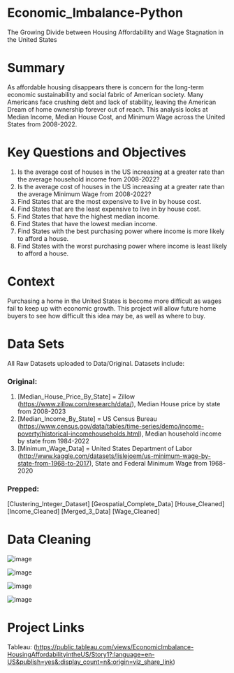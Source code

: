 # Economic_Imbalance-Python
The Growing Divide between Housing Affordability and Wage Stagnation in the United States 

# Summary
As affordable housing disappears there is concern for the long-term economic sustainability and social fabric of American society. Many Americans face crushing debt and lack of stability, leaving the American Dream of home ownership forever out of reach.
This analysis looks at Median Income, Median House Cost, and Minimum Wage across the United States from 2008-2022.

# Key Questions and Objectives
1) Is the average cost of houses in the US increasing at a greater rate than the average household income from 2008-2022?
2) Is the average cost of houses in the US increasing at a greater rate than the average Minimum Wage from 2008-2022?
3) Find States that are the most expensive to live in by house cost.
4) Find States that are the least expensive to live in by house cost.
5) Find States that have the highest median income.
6) Find States that have the lowest median income.
7) Find States with the best purchasing power where income is more likely to afford a house.
8) Find States with the worst purchasing power where income is least likely to afford a house.

# Context
Purchasing a home in the United States is become more difficult as wages fail to keep up with economic growth. This project will allow future home buyers to see how difficult this idea may be, as well as where to buy.


# Data Sets
All Raw Datasets uploaded to Data/Original. Datasets include:
### Original:
1) [Median_House_Price_By_State] = Zillow (https://www.zillow.com/research/data/), Median House price by state from 2008-2023 
2) [Median_Income_By_State] = US Census Bureau (https://www.census.gov/data/tables/time-series/demo/income-poverty/historical-incomehouseholds.html), Median household income by state from 1984-2022
3) [Minimum_Wage_Data] = United States Department of Labor (http://www.kaggle.com/datasets/lislejoem/us-minimum-wage-by-state-from-1968-to-2017), State and Federal Minimum Wage from 1968-2020
### Prepped:
[Clustering_Integer_Dataset]
[Geospatial_Complete_Data]
[House_Cleaned]
[Income_Cleaned]
[Merged_3_Data]
[Wage_Cleaned]


# Data Cleaning										
![image](https://github.com/KaCeeUnruh/Economic_Imbalance-Python/assets/130774051/65ab20e3-c0b0-4a12-937a-b0ac408f5024)
							
![image](https://github.com/KaCeeUnruh/Economic_Imbalance-Python/assets/130774051/e7fb9f34-bfcc-4ba0-8719-6e4d763d831b)
					
![image](https://github.com/KaCeeUnruh/Economic_Imbalance-Python/assets/130774051/357870d9-8841-4d0d-b0e7-fff92ba1d8f9)
																																														
![image](https://github.com/KaCeeUnruh/Economic_Imbalance-Python/assets/130774051/1d948cb9-cb19-4186-ad6a-314a0982776a)


# Project Links
Tableau: (https://public.tableau.com/views/EconomicImbalance-HousingAffordabilityintheUS/Story1?:language=en-US&publish=yes&:display_count=n&:origin=viz_share_link)
